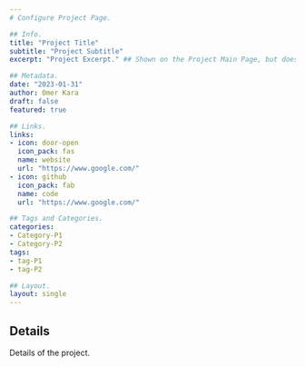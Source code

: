 ```yaml
---
# Configure Project Page.

## Info.
title: "Project Title"
subtitle: "Project Subtitle"
excerpt: "Project Excerpt." ## Shown on the Project Main Page, but does not shown on the Project Page.

## Metadata.
date: "2023-01-31"
author: Omer Kara
draft: false
featured: true

## Links.
links:
- icon: door-open
  icon_pack: fas
  name: website
  url: "https://www.google.com/"
- icon: github
  icon_pack: fab
  name: code
  url: "https://www.google.com/"

## Tags and Categories.
categories:
- Category-P1
- Category-P2
tags:
- tag-P1
- tag-P2

## Layout.
layout: single
---
```


## Details
Details of the project.

